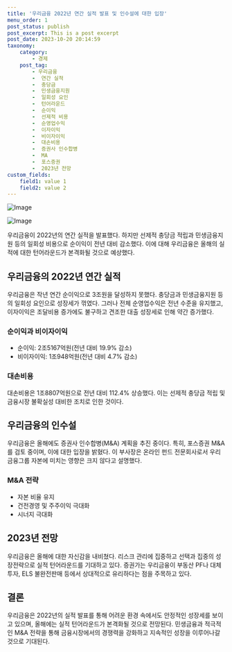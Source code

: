 ```yaml
---
title: '우리금융 2022년 연간 실적 발표 및 인수설에 대한 입장'
menu_order: 1
post_status: publish
post_excerpt: This is a post excerpt
post_date: 2023-10-20 20:14:59
taxonomy:
    category:
        - 경제
    post_tag:
        - 우리금융
        -  연간 실적
        -  충당금
        -  민생금융지원
        -  일회성 요인
        -  턴어라운드
        -  순이익
        -  선제적 비용
        -  순영업수익
        -  이자이익
        -  비이자이익
        -  대손비용
        -  증권사 인수합병
        -  MA
        -  포스증권
        -  2023년 전망
custom_fields:
    field1: value 1
    field2: value 2
---
```


![Image](https://imgnews.pstatic.net/image/243/2024/02/06/0000056096_001_20240206173201404.png?type=w647)

![Image](https://imgnews.pstatic.net/image/243/2024/02/06/0000056096_002_20240206173201430.jpg?type=w647)


우리금융이 2022년의 연간 실적을 발표했다. 하지만 선제적 충당금 적립과 민생금융지원 등의 일회성 비용으로 순이익이 전년 대비 감소했다. 이에 대해 우리금융은 올해의 실적에 대한 턴어라운드가 본격화될 것으로 예상했다.

## 우리금융의 2022년 연간 실적
우리금융은 작년 연간 순이익으로 3조원을 달성하지 못했다. 충당금과 민생금융지원 등의 일회성 요인으로 성장세가 꺾였다. 그러나 전체 순영업수익은 전년 수준을 유지했고, 이자이익은 조달비용 증가에도 불구하고 견조한 대출 성장세로 인해 약간 증가했다.

### 순이익과 비이자이익
- 순이익: 2조5167억원(전년 대비 19.9% 감소)
- 비이자이익: 1조948억원(전년 대비 4.7% 감소)

### 대손비용
대손비용은 1조8807억원으로 전년 대비 112.4% 상승했다. 이는 선제적 충당금 적립 및 금융시장 불확실성 대비한 조치로 인한 것이다.

## 우리금융의 인수설
우리금융은 올해에도 증권사 인수합병(M&A) 계획을 추진 중이다. 특히, 포스증권 M&A를 검토 중이며, 이에 대한 입장을 밝혔다. 이 부사장은 온라인 펀드 전문회사로서 우리금융그룹 자본에 미치는 영향은 크지 않다고 설명했다.

### M&A 전략
- 자본 비율 유지
- 건전경영 및 주주이익 극대화
- 시너지 극대화

## 2023년 전망
우리금융은 올해에 대한 자신감을 내비쳤다. 리스크 관리에 집중하고 선택과 집중의 성장전략으로 실적 턴어라운드를 기대하고 있다. 증권가는 우리금융이 부동산 PF나 대체투자, ELS 불완전판매 등에서 상대적으로 유리하다는 점을 주목하고 있다.

## 결론
우리금융은 2022년의 실적 발표를 통해 어려운 환경 속에서도 안정적인 성장세를 보이고 있으며, 올해에는 실적 턴어라운드가 본격화될 것으로 전망된다. 민생금융과 적극적인 M&A 전략을 통해 금융시장에서의 경쟁력을 강화하고 지속적인 성장을 이루어나갈 것으로 기대된다.
